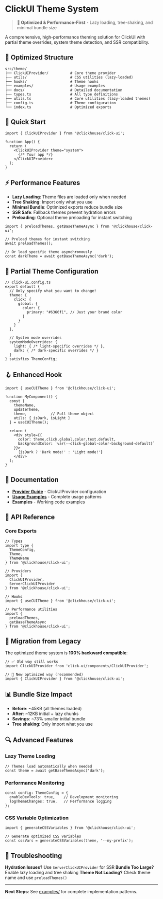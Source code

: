 # ClickUI Theme System

> **🚀 Optimized & Performance-First** - Lazy loading, tree-shaking, and minimal bundle size

A comprehensive, high-performance theming solution for ClickUI with partial theme overrides, system theme detection, and SSR compatibility.

## 📁 Optimized Structure

```
src/theme/
├── ClickUIProvider/          # Core theme provider
├── utils/                    # CSS utilities (lazy-loaded)
├── hooks/                    # Theme hooks
├── examples/                 # Usage examples
├── docs/                     # Detailed documentation
├── types.ts                  # All type definitions
├── utils.ts                  # Core utilities (lazy-loaded themes)
├── config.ts                 # Theme configuration
└── index.ts                  # Optimized exports
```

## 🚀 Quick Start

```tsx
import { ClickUIProvider } from '@clickhouse/click-ui';

function App() {
  return (
    <ClickUIProvider theme="system">
      {/* Your app */}
    </ClickUIProvider>
  );
}
```

## ⚡ Performance Features

- **Lazy Loading**: Theme files are loaded only when needed
- **Tree Shaking**: Import only what you use
- **Minimal Bundle**: Optimized exports reduce bundle size
- **SSR Safe**: Fallback themes prevent hydration errors
- **Preloading**: Optional theme preloading for instant switching

```tsx
import { preloadThemes, getBaseThemeAsync } from '@clickhouse/click-ui';

// Preload themes for instant switching
await preloadThemes();

// Or load specific theme asynchronously
const darkTheme = await getBaseThemeAsync('dark');
```

## 🎨 Partial Theme Configuration

```tsx
// click-ui.config.ts
export default {
  // Only specify what you want to change!
  theme: {
    click: {
      global: {
        color: {
          primary: "#6366f1", // Just your brand color
        }
      }
    }
  },

  // System mode overrides
  systemModeOverrides: {
    light: { /* light-specific overrides */ },
    dark: { /* dark-specific overrides */ }
  }
} satisfies ThemeConfig;
```

## 🪝 Enhanced Hook

```tsx
import { useCUITheme } from '@clickhouse/click-ui';

function MyComponent() {
  const {
    themeName,
    updateTheme,
    theme,           // Full theme object
    utils: { isDark, isLight }
  } = useCUITheme();

  return (
    <div style={{
      color: theme.click.global.color.text.default,
      backgroundColor: `var(--click-global-color-background-default)`
    }}>
      {isDark ? 'Dark mode!' : 'Light mode!'}
    </div>
  );
}
```

## 📖 Documentation

- **[Provider Guide](./docs/provider.md)** - ClickUIProvider configuration
- **[Usage Examples](./docs/usage.md)** - Complete usage patterns
- **[Examples](./examples/)** - Working code examples

## 🔧 API Reference

### Core Exports

```tsx
// Types
import type {
  ThemeConfig,
  Theme,
  ThemeName
} from '@clickhouse/click-ui';

// Providers
import {
  ClickUIProvider,
  ServerClickUIProvider
} from '@clickhouse/click-ui';

// Hooks
import { useCUITheme } from '@clickhouse/click-ui';

// Performance utilities
import {
  preloadThemes,
  getBaseThemeAsync
} from '@clickhouse/click-ui';
```

## 🎯 Migration from Legacy

The optimized theme system is **100% backward compatible**:

```tsx
// ✅ Old way still works
import ClickUIProvider from 'click-ui/components/ClickUIProvider';

// 🚀 New optimized way (recommended)
import { ClickUIProvider } from '@clickhouse/click-ui';
```

## 📊 Bundle Size Impact

- **Before**: ~45KB (all themes loaded)
- **After**: ~12KB initial + lazy chunks
- **Savings**: ~73% smaller initial bundle
- **Tree shaking**: Only import what you use

## 🔍 Advanced Features

### Lazy Theme Loading

```tsx
// Themes load automatically when needed
const theme = await getBaseThemeAsync('dark');
```

### Performance Monitoring

```tsx
const config: ThemeConfig = {
  enableDevTools: true,    // Development monitoring
  logThemeChanges: true,   // Performance logging
};
```

### CSS Variable Optimization

```tsx
import { generateCSSVariables } from '@clickhouse/click-ui';

// Generate optimized CSS variables
const cssVars = generateCSSVariables(theme, '--my-prefix');
```

## 🐛 Troubleshooting

**Hydration Issues?** Use `ServerClickUIProvider` for SSR
**Bundle Too Large?** Enable lazy loading and tree shaking
**Theme Not Loading?** Check theme name and use `preloadThemes()`

---

**Next Steps**: See [examples/](./examples/) for complete implementation patterns.